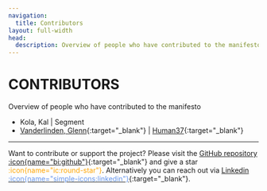 ```yaml
---
navigation:
  title: Contributors
layout: full-width
head:
  description: Overview of people who have contributed to the manifesto.
---
```


# CONTRIBUTORS

Overview of people who have contributed to the manifesto

- Kola, Kal | Segment
- [Vanderlinden, Glenn](https://www.linkedin.com/in/glennvanderlinden/){:target="\_blank"} | [Human37](https://human37.com){:target="\_blank"}

---

Want to contribute or support the project?
Please visit the [GitHub repository :icon{name="bi:github"}](https://github.com/glnv/SAM-markdown){:target="\_blank"} and give a star<span style="color: orange"> :icon{name="ic:round-star"}</span>. Alternatively you can reach out via [Linkedin <span style="color: CornflowerBlue"> :icon{name="simple-icons:linkedin"}</span>](https://www.linkedin.com/in/glennvanderlinden/){:target="\_blank"}.
